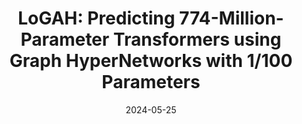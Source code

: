 ---
title: "LoGAH: Predicting 774-Million-Parameter Transformers using Graph HyperNetworks with 1/100 Parameters"
collection: publications
permalink: /publication/2024-07-29-paper-title-number-4
excerpt: 'This paper is about Meta Learning and Parameter Prediction'
date: 2024-05-25
venue: 'Arxiv, under Review'
paperurl: 'https://arxiv.org/abs/2405.16287'
---